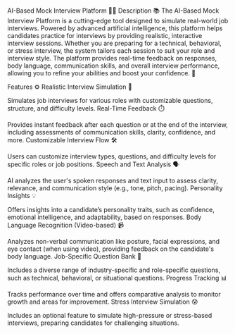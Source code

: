 AI-Based Mock Interview Platform 🤖🎤
Description 📚
The AI-Based Mock Interview Platform is a cutting-edge tool designed to simulate real-world job interviews. Powered by advanced artificial intelligence, this platform helps candidates practice for interviews by providing realistic, interactive interview sessions. Whether you are preparing for a technical, behavioral, or stress interview, the system tailors each session to suit your role and interview style. The platform provides real-time feedback on responses, body language, communication skills, and overall interview performance, allowing you to refine your abilities and boost your confidence. 🚀

Features ⚙️
Realistic Interview Simulation 🎤

Simulates job interviews for various roles with customizable questions, structure, and difficulty levels.
Real-Time Feedback ⏱️

Provides instant feedback after each question or at the end of the interview, including assessments of communication skills, clarity, confidence, and more.
Customizable Interview Flow 🛠️

Users can customize interview types, questions, and difficulty levels for specific roles or job positions.
Speech and Text Analysis 🗣️

AI analyzes the user's spoken responses and text input to assess clarity, relevance, and communication style (e.g., tone, pitch, pacing).
Personality Insights 💡

Offers insights into a candidate’s personality traits, such as confidence, emotional intelligence, and adaptability, based on responses.
Body Language Recognition (Video-based) 📹

Analyzes non-verbal communication like posture, facial expressions, and eye contact (when using video), providing feedback on the candidate's body language.
Job-Specific Question Bank 💼

Includes a diverse range of industry-specific and role-specific questions, such as technical, behavioral, or situational questions.
Progress Tracking 📊

Tracks performance over time and offers comparative analysis to monitor growth and areas for improvement.
Stress Interview Simulation 😰

Includes an optional feature to simulate high-pressure or stress-based interviews, preparing candidates for challenging situations.
